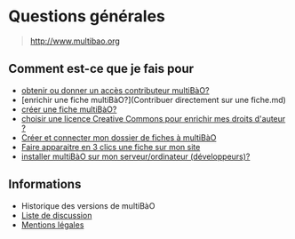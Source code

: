 # Questions générales

> http://www.multibao.org

## Comment est-ce que je fais pour

* [obtenir ou donner un accès contributeur multiBàO?](http://multibao.org/multibao/contributions/pages/documentation/obtenir_donner_acces_contributeur.md)
* [enrichir une fiche multiBàO?](Contribuer directement sur une fiche.md)
* [créer une fiche multiBàO?](http://multibao.org/multibao/contributions/pages/documentation/creer_fiche_multibao.md)
* [choisir une licence Creative Commons pour enrichir mes droits d'auteur ?](http://creativecommons.fr/licences/les-6-licences/)
* [Créer et connecter mon dossier de fiches à multiBàO](http://www.multibao.org/multibao/contributions/pages/cr%C3%A9er_et_connecter_mon_dossier_de_fiches_%C3%A0_multiB%C3%A0O.md)
* [Faire apparaitre en 3 clics une fiche sur mon site](http://www.multibao.org/multibao/contributions/pages/faire_apparaitre_en_3_clics_une_fiche_sur_mon_site.md)
* [installer multiBàO sur mon serveur/ordinateur (développeurs)?](http://multibao.org/multibao/site/README.md)

## Informations

* Historique des versions de multiBàO
* [Liste de discussion](http://lists.imaginationforpeople.org/cgi-bin/mailman/listinfo/multibao)
* [Mentions légales](http://www.multibao.org/multibao/contributions/pages/documentation/mentions_legales.md)


